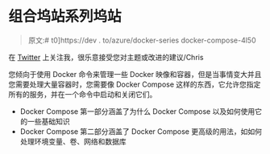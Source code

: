 # 组合坞站系列坞站

> 原文:# t0]https://dev . to/azure/docker-series docker-compose-4l50

在 [Twitter](https://twitter.com/chris_noring) 上关注我，很乐意接受您对主题或改进的建议/Chris

您倾向于使用 Docker 命令来管理一些 Docker 映像和容器，但是当事情变大并且您需要处理大量容器时，您需要像 Docker Compose 这样的东西，它允许您指定所有的服务，并在一个命令中启动和关闭它们。

*   Docker Compose 第一部分涵盖了为什么 Docker Compose 以及如何使用它的一些基础知识
*   Docker Compose 第二部分涵盖了 Docker Compose 更高级的用法，如如何处理环境变量、卷、网络和数据库